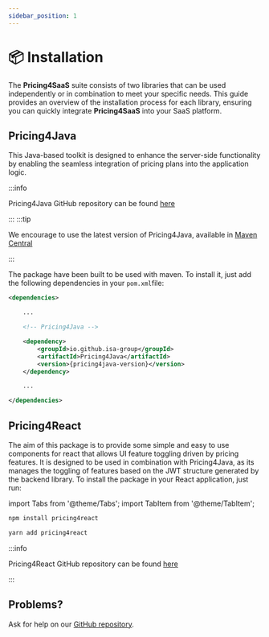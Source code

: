 ```yaml
---
sidebar_position: 1
---
```


# 📦 Installation

The **Pricing4SaaS** suite consists of two libraries that can be used independently or in combination to meet your specific needs. This guide provides an overview of the installation process for each library, ensuring you can quickly integrate **Pricing4SaaS** into your SaaS platform.

## Pricing4Java

This Java-based toolkit is designed to enhance the server-side functionality by enabling the seamless integration of pricing plans into the application logic.

:::info

Pricing4Java GitHub repository can be found [here](https://github.com/isa-group/pricingplans-4j)

:::
:::tip

We encourage to use the latest version of Pricing4Java, available in [Maven Central](https://central.sonatype.com/artifact/io.github.isa-group/Pricing4Java)

:::

The package have been built to be used with maven. To install it, just add the following dependencies in your `pom.xml`file:

```xml
<dependencies>

    ...

    <!-- Pricing4Java -->

    <dependency>
        <groupId>io.github.isa-group</groupId>
        <artifactId>Pricing4Java</artifactId>
        <version>{pricing4java-version}</version>
    </dependency>

    ...

</dependencies>
```

## Pricing4React

The aim of this package is to provide some simple and easy to use components for react that allows UI feature toggling driven by pricing features. It is designed to be used in combination with Pricing4Java, as its manages the toggling of features based on the JWT structure generated by the backend library. To install the package in your React application, just run:

import Tabs from '@theme/Tabs';
import TabItem from '@theme/TabItem';

<Tabs>
<TabItem value="npm" label="npm">

```bash
npm install pricing4react
```

</TabItem>
<TabItem value="yarn" label="yarn">

```bash
yarn add pricing4react
```

</TabItem>
</Tabs>

:::info

Pricing4React GitHub repository can be found [here](https://github.com/isa-group/Pricing4React)

:::

## Problems?

Ask for help on our [GitHub repository](https://github.com/isa-group/Pricing4SaaS-docs).